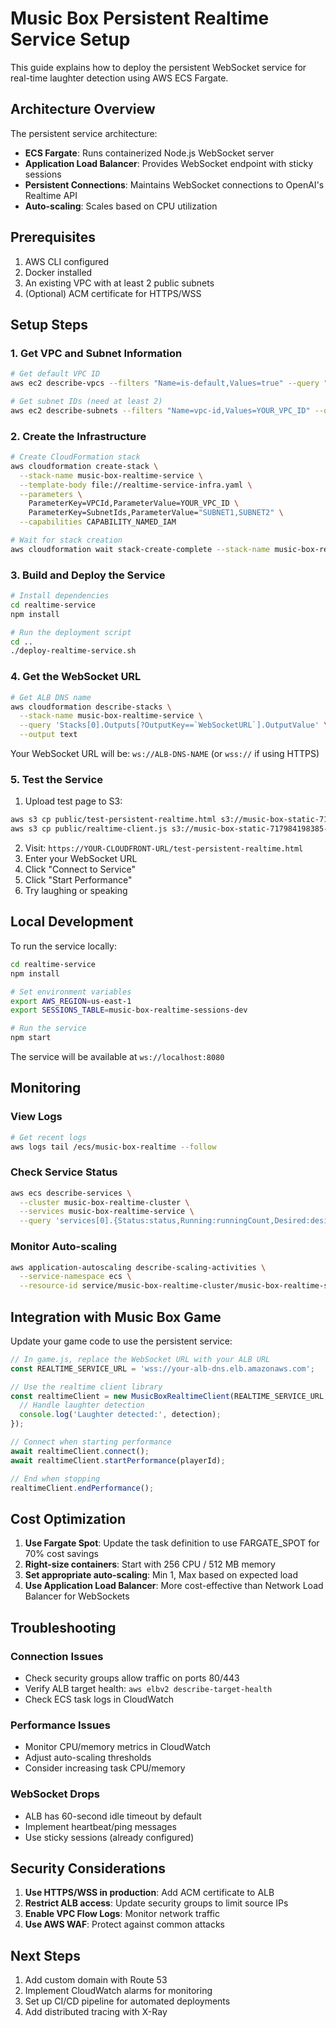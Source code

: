 # Music Box Persistent Realtime Service Setup

This guide explains how to deploy the persistent WebSocket service for real-time laughter detection using AWS ECS Fargate.

## Architecture Overview

The persistent service architecture:
- **ECS Fargate**: Runs containerized Node.js WebSocket server
- **Application Load Balancer**: Provides WebSocket endpoint with sticky sessions
- **Persistent Connections**: Maintains WebSocket connections to OpenAI's Realtime API
- **Auto-scaling**: Scales based on CPU utilization

## Prerequisites

1. AWS CLI configured
2. Docker installed
3. An existing VPC with at least 2 public subnets
4. (Optional) ACM certificate for HTTPS/WSS

## Setup Steps

### 1. Get VPC and Subnet Information

```bash
# Get default VPC ID
aws ec2 describe-vpcs --filters "Name=is-default,Values=true" --query "Vpcs[0].VpcId" --output text

# Get subnet IDs (need at least 2)
aws ec2 describe-subnets --filters "Name=vpc-id,Values=YOUR_VPC_ID" --query "Subnets[?MapPublicIpOnLaunch==\`true\`].SubnetId" --output text
```

### 2. Create the Infrastructure

```bash
# Create CloudFormation stack
aws cloudformation create-stack \
  --stack-name music-box-realtime-service \
  --template-body file://realtime-service-infra.yaml \
  --parameters \
    ParameterKey=VPCId,ParameterValue=YOUR_VPC_ID \
    ParameterKey=SubnetIds,ParameterValue="SUBNET1,SUBNET2" \
  --capabilities CAPABILITY_NAMED_IAM

# Wait for stack creation
aws cloudformation wait stack-create-complete --stack-name music-box-realtime-service
```

### 3. Build and Deploy the Service

```bash
# Install dependencies
cd realtime-service
npm install

# Run the deployment script
cd ..
./deploy-realtime-service.sh
```

### 4. Get the WebSocket URL

```bash
# Get ALB DNS name
aws cloudformation describe-stacks \
  --stack-name music-box-realtime-service \
  --query 'Stacks[0].Outputs[?OutputKey==`WebSocketURL`].OutputValue' \
  --output text
```

Your WebSocket URL will be: `ws://ALB-DNS-NAME` (or `wss://` if using HTTPS)

### 5. Test the Service

1. Upload test page to S3:
```bash
aws s3 cp public/test-persistent-realtime.html s3://music-box-static-717984198385-production/
aws s3 cp public/realtime-client.js s3://music-box-static-717984198385-production/
```

2. Visit: `https://YOUR-CLOUDFRONT-URL/test-persistent-realtime.html`
3. Enter your WebSocket URL
4. Click "Connect to Service"
5. Click "Start Performance"
6. Try laughing or speaking

## Local Development

To run the service locally:

```bash
cd realtime-service
npm install

# Set environment variables
export AWS_REGION=us-east-1
export SESSIONS_TABLE=music-box-realtime-sessions-dev

# Run the service
npm start
```

The service will be available at `ws://localhost:8080`

## Monitoring

### View Logs
```bash
# Get recent logs
aws logs tail /ecs/music-box-realtime --follow
```

### Check Service Status
```bash
aws ecs describe-services \
  --cluster music-box-realtime-cluster \
  --services music-box-realtime-service \
  --query 'services[0].{Status:status,Running:runningCount,Desired:desiredCount}'
```

### Monitor Auto-scaling
```bash
aws application-autoscaling describe-scaling-activities \
  --service-namespace ecs \
  --resource-id service/music-box-realtime-cluster/music-box-realtime-service
```

## Integration with Music Box Game

Update your game code to use the persistent service:

```javascript
// In game.js, replace the WebSocket URL with your ALB URL
const REALTIME_SERVICE_URL = 'wss://your-alb-dns.elb.amazonaws.com';

// Use the realtime client library
const realtimeClient = new MusicBoxRealtimeClient(REALTIME_SERVICE_URL, (detection) => {
  // Handle laughter detection
  console.log('Laughter detected:', detection);
});

// Connect when starting performance
await realtimeClient.connect();
await realtimeClient.startPerformance(playerId);

// End when stopping
realtimeClient.endPerformance();
```

## Cost Optimization

1. **Use Fargate Spot**: Update the task definition to use FARGATE_SPOT for 70% cost savings
2. **Right-size containers**: Start with 256 CPU / 512 MB memory
3. **Set appropriate auto-scaling**: Min 1, Max based on expected load
4. **Use Application Load Balancer**: More cost-effective than Network Load Balancer for WebSockets

## Troubleshooting

### Connection Issues
- Check security groups allow traffic on ports 80/443
- Verify ALB target health: `aws elbv2 describe-target-health`
- Check ECS task logs in CloudWatch

### Performance Issues
- Monitor CPU/memory metrics in CloudWatch
- Adjust auto-scaling thresholds
- Consider increasing task CPU/memory

### WebSocket Drops
- ALB has 60-second idle timeout by default
- Implement heartbeat/ping messages
- Use sticky sessions (already configured)

## Security Considerations

1. **Use HTTPS/WSS in production**: Add ACM certificate to ALB
2. **Restrict ALB access**: Update security groups to limit source IPs
3. **Enable VPC Flow Logs**: Monitor network traffic
4. **Use AWS WAF**: Protect against common attacks

## Next Steps

1. Add custom domain with Route 53
2. Implement CloudWatch alarms for monitoring
3. Set up CI/CD pipeline for automated deployments
4. Add distributed tracing with X-Ray